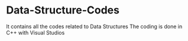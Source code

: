 # Data-Structure-Codes
It contains all the codes related to Data Structures
The coding is done in C++ with Visual Studios
